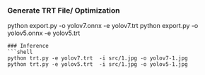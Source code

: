 ### Generate TRT File/ Optimization

python export.py -o yolov7.onnx -e yolov7.trt 
python export.py -o yolov5.onnx -e yolov5.trt 
```
### Inference 
```shell
python trt.py -e yolov7.trt  -i src/1.jpg -o yolov7-1.jpg
python trt.py -e yolov5.trt  -i src/1.jpg -o yolov5-1.jpg

